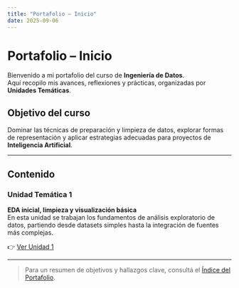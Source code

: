 ```yaml
---
title: "Portafolio – Inicio"
date: 2025-09-06
---
```


# Portafolio – Inicio

Bienvenido a mi portafolio del curso de **Ingeniería de Datos**.  
Aquí recopilo mis avances, reflexiones y prácticas, organizadas por **Unidades Temáticas**.

## Objetivo del curso
Dominar las técnicas de preparación y limpieza de datos, explorar formas de representación y aplicar estrategias adecuadas para proyectos de **Inteligencia Artificial**.

---

## Contenido

### Unidad Temática 1

**EDA inicial, limpieza y visualización básica**  
En esta unidad se trabajan los fundamentos de análisis exploratorio de datos, partiendo desde datasets simples hasta la integración de fuentes más complejas.  

👉 [Ver Unidad 1](UT1/index.md)

---

> Para un resumen de objetivos y hallazgos clave, consultá el [Índice del Portafolio](portfolio/index.md).

